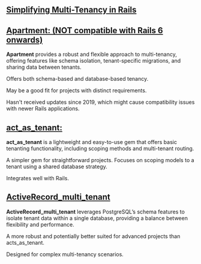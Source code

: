 ## [Simplifying Multi-Tenancy in Rails](https://medium.com/@kiasalvati/simplifying-multi-tenancy-in-rails-comparing-rubhttps://www.youtube.com/watch?v=tJOqGxN357cy-gems-apartment-act-as-tenant-and-98f123712315)

## [Apartment: (NOT compatible with Rails 6 onwards)](https://github.com/influitive/apartment)
**Apartment** provides a robust and flexible approach to multi-tenancy, offering features like schema isolation, tenant-specific migrations, and sharing data between tenants.

Offers both schema-based and database-based tenancy. 

May be a good fit for projects with distinct requirements. 

Hasn't received updates since 2019, which might cause compatibility issues with newer Rails applications. 

## [act_as_tenant: ](https://github.com/ErwinM/acts_as_tenant)
**act_as_tenant** is a lightweight and easy-to-use gem that offers basic tenanting functionality, including scoping methods and multi-tenant routing.

A simpler gem for straightforward projects. 
Focuses on scoping models to a tenant using a shared database strategy. 

Integrates well with Rails. 

## [ActiveRecord_multi_tenant](https://github.com/citusdata/activerecord-multi-tenant) 
**ActiveRecord_multi_tenant** leverages PostgreSQL’s schema features to isolate tenant data within a single database, providing a balance between flexibility and performance.

A more robust and potentially better suited for advanced projects than acts_as_tenant. 

Designed for complex multi-tenancy scenarios. 




